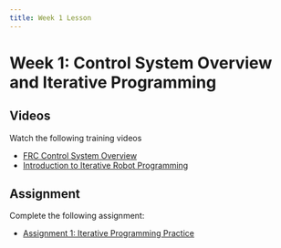 ```yaml
---
title: Week 1 Lesson
---
```

# Week 1: Control System Overview and Iterative Programming
## Videos
Watch the following training videos
* [FRC Control System Overview](https://youtu.be/2_1Dv8gRwV0)
* [Introduction to Iterative Robot Programming](https://youtu.be/BKFMvkMTHi4)

## Assignment
Complete the following assignment:
* [Assignment 1: Iterative Programming Practice](../assignments/1-IterativeProgrammingPractice)
